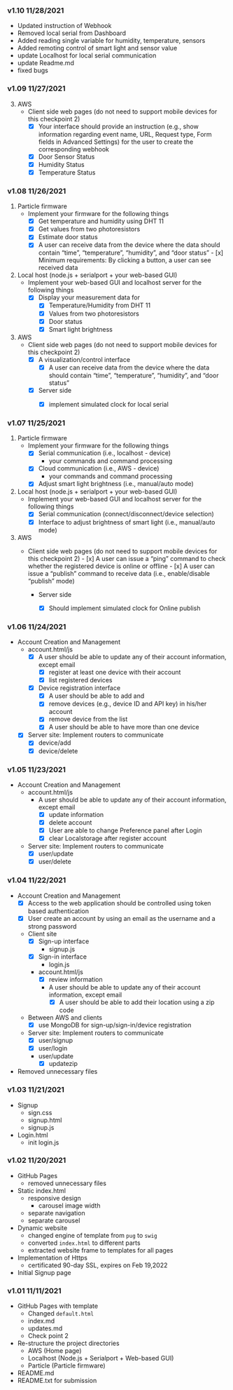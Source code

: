 ### v1.10 11/28/2021

- Updated instruction of Webhook
- Removed local serial from Dashboard
- Added reading single variable for humidity, temperature, sensors
- Added remoting control of smart light and sensor value
- update Localhost for local serial communication
- update Readme.md
- fixed bugs

### v1.09 11/27/2021

3. AWS
	- Client side web pages (do not need to support mobile devices for this checkpoint 2)
		- [x] Your interface should provide an instruction (e.g., show information regarding event name, URL, Request type, Form fields in Advanced Settings) for the user to create the corresponding webhook 
		- [x] Door Sensor Status
		- [x] Humidity Status
		- [x] Temperature Status

### v1.08 11/26/2021

1. Particle firmware
	- Implement your firmware for the following things 
		- [x] Get temperature and humidity using DHT 11 
		- [x] Get values from two photoresistors
		- [x] Estimate door status
		- [x]  A user can receive data from the device where the data should contain “time”, “temperature”, “humidity”, and “door status”
				- [x]  Minimum requirements: By clicking a button, a user can see received data 
2. Local host (node.js + serialport + your web-based GUI)
	- Implement your web-based GUI and localhost server for the following things 
		- [x] Display your measurement data for
			- [x] Temperature/Humidity from DHT 11
			- [x] Values from two photoresistors
			- [x] Door status
			- [x] Smart light brightness
3. AWS
	- Client side web pages (do not need to support mobile devices for this checkpoint 2)
		- [x] A visualization/control interface
			- [x]  A user can receive data from the device where the data should contain “time”, “temperature”, “humidity”, and “door status”
		- [x] Server side 
			- [x] implement simulated clock for local serial


### v1.07 11/25/2021

1. Particle firmware
	- Implement your firmware for the following things 
		- [x] Serial communication (i.e., localhost - device)
			- your commands and command processing
		- [x] Cloud communication (i.e., AWS - device)
			- your commands and command processing 
		- [x] Adjust smart light brightness (i.e., manual/auto mode)
2. Local host (node.js + serialport + your web-based GUI)
	- Implement your web-based GUI and localhost server for the following things 
		- [x] Serial communication (connect/disconnect/device selection)
		- [x] Interface to adjust brightness of smart light (i.e., manual/auto mode)
3. AWS
	- Client side web pages (do not need to support mobile devices for this checkpoint 2)
			- [x]  A user can issue a “ping” command to check whether the registered device is online or offline
			- [x]  A user can issue a “publish” command to receive data (i.e., enable/disable “publish” mode)
			
		-  Server side 
			- [x] Should implement simulated clock for Online publish



### v1.06 11/24/2021

- Account Creation and Management
	- account.html/js
		- [x] A user should be able to update any of their account information, except email
			- [x] register at least one device with their account
			- [x] list registered devices
		- [x] Device registration interface
			- [x] A user should be able to add and 
			- [x] remove devices (e.g., device ID and API key) in his/her account
			- [x] remove device from the list
			- [x] A user should be able to have more than one device
	- [x] Server site: Implement routers to communicate 
		- [x] device/add
		- [x] device/delete

### v1.05 11/23/2021

- Account Creation and Management
	- account.html/js
		- A user should be able to update any of their account information, except email
			- [x] update information
			- [x] delete account
			- [x] User are able to change Preference panel after Login
			- [x] clear Localstorage after register account
	- Server site: Implement routers to communicate 
		- [x] user/update
		- [x] user/delete

### v1.04 11/22/2021

- Account Creation and Management
	- [x] Access to the web application should be controlled using token based authentication
	- [x] User create an account by using an email as the username and a strong password
	- Client site
		- [x] Sign-up interface 
			- signup.js
		- [x] Sign-in interface
			- login.js
		- account.html/js
			- [x] review information
			- A user should be able to update any of their account information, except email
				- [x] A user should be able to add their location using a zip code
	- Between AWS and clients 
		- [x] use MongoDB for sign-up/sign-in/device registration 
	- Server site: Implement routers to communicate 
		- [x] user/signup
		- [x] user/login
		- user/update
			- [x] updatezip
- Removed unnecessary files

### v1.03 11/21/2021

- Signup
	- sign.css
	- signup.html
	- signup.js
- Login.html
	- init login.js

### v1.02 11/20/2021

- GitHub Pages
	- removed unnecessary files
- Static index.html
	- responsive design
		- carousel image width
	- separate navigation
	- separate carousel
- Dynamic website
	- changed engine of template from `pug` to `swig` 
	- converted `index.html` to different parts
	- extracted website frame to templates for all pages
- Implementation of Https
	- certificated 90-day SSL, expires on Feb 19,2022
- Initial Signup page 

### v1.01 11/11/2021

- GitHub Pages with template
	- Changed `default.html`
	- index.md
	- updates.md
	- Check point 2
- Re-structure the project directories
	- AWS (Home page)
	- Localhost (Node.js + Serialport + Web-based GUI)
	- Particle (Particle firmware)
- README.md
- README.txt for submission

